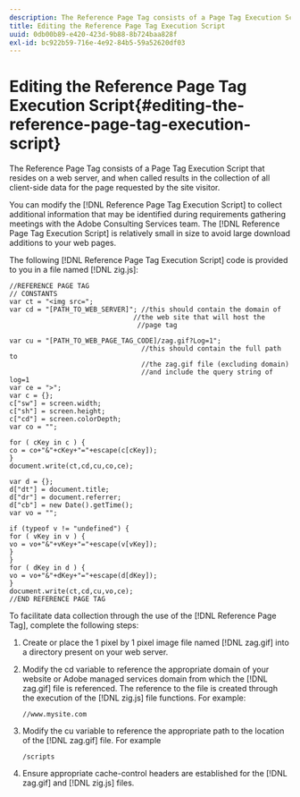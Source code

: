 ```yaml
---
description: The Reference Page Tag consists of a Page Tag Execution Script that resides on a web server, and when called results in the collection of all client-side data for the page requested by the site visitor.
title: Editing the Reference Page Tag Execution Script
uuid: 0db00b89-e420-423d-9b88-8b724baa828f
exl-id: bc922b59-716e-4e92-84b5-59a52620df03
---
```

# Editing the Reference Page Tag Execution Script{#editing-the-reference-page-tag-execution-script}

The Reference Page Tag consists of a Page Tag Execution Script that resides on a web server, and when called results in the collection of all client-side data for the page requested by the site visitor.

 You can modify the [!DNL Reference Page Tag Execution Script] to collect additional information that may be identified during requirements gathering meetings with the Adobe Consulting Services team. The [!DNL Reference Page Tag Execution Script] is relatively small in size to avoid large download additions to your web pages.

The following [!DNL Reference Page Tag Execution Script] code is provided to you in a file named [!DNL zig.js]:

```
//REFERENCE PAGE TAG 
// CONSTANTS 
var ct = "<img src="; 
var cd = "[PATH_TO_WEB_SERVER]"; //this should contain the domain of 
                               //the web site that will host the 
                                //page tag 
 
var cu = "[PATH_TO_WEB_PAGE_TAG_CODE]/zag.gif?Log=1";  
                                 //this should contain the full path to 
                                 //the zag.gif file (excluding domain) 
                                 //and include the query string of log=1 
var ce = ">"; 
var c = {}; 
c["sw"] = screen.width; 
c["sh"] = screen.height; 
c["cd"] = screen.colorDepth; 
var co = ""; 
 
for ( cKey in c ) { 
co = co+"&"+cKey+"="+escape(c[cKey]); 
} 
document.write(ct,cd,cu,co,ce); 
 
var d = {}; 
d["dt"] = document.title; 
d["dr"] = document.referrer; 
d["cb"] = new Date().getTime(); 
var vo = ""; 
 
if (typeof v != "undefined") { 
for ( vKey in v ) { 
vo = vo+"&"+vKey+"="+escape(v[vKey]); 
} 
} 
for ( dKey in d ) { 
vo = vo+"&"+dKey+"="+escape(d[dKey]); 
} 
document.write(ct,cd,cu,vo,ce); 
//END REFERENCE PAGE TAG 

```

To facilitate data collection through the use of the [!DNL Reference Page Tag], complete the following steps: 

1. Create or place the 1 pixel by 1 pixel image file named [!DNL zag.gif] into a directory present on your web server.
1. Modify the cd variable to reference the appropriate domain of your website or Adobe managed services domain from which the [!DNL zag.gif] file is referenced. The reference to the file is created through the execution of the [!DNL zig.js] file functions. For example:

   ```
   //www.mysite.com
   ```

1. Modify the cu variable to reference the appropriate path to the location of the [!DNL zag.gif] file. For example

   ```
   /scripts
   ```

1. Ensure appropriate cache-control headers are established for the [!DNL zag.gif] and [!DNL zig.js] files.
